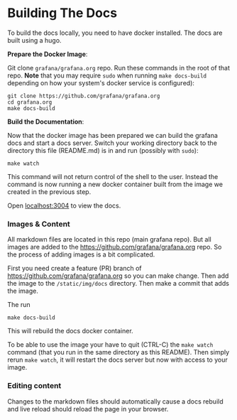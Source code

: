 # Building The Docs

To build the docs locally, you need to have docker installed.  The
docs are built using a hugo.

**Prepare the Docker Image**:

Git clone `grafana/grafana.org` repo. Run these commands in the root of that repo. **Note** that you may require ``sudo``
when running ``make docs-build`` depending on how your system's docker
service is configured):

```
git clone https://github.com/grafana/grafana.org
cd grafana.org
make docs-build
```

**Build the Documentation**:

Now that the docker image has been prepared we can build the
grafana docs and start a docs server. Switch your working directory back to the directory this file
(README.md) is in and run (possibly with ``sudo``):

```
make watch
```

This command will not return control of the shell to the user. Instead
the command is now running a new docker container built from the image
we created in the previous step.

Open [localhost:3004](http://localhost:3004) to view the docs.

### Images & Content

All markdown files are located in this repo (main grafana repo). But all images are added to the https://github.com/grafana/grafana.org repo. So the process of adding images is a bit complicated. 

First you need create a feature (PR) branch of https://github.com/grafana/grafana.org so you can make change. Then add the image to the `/static/img/docs` directory. Then make a commit that adds the image. 

The run 
```
make docs-build
```

This will rebuild the docs docker container. 

To be able to use the image your have to quit  (CTRL-C) the `make watch` command (that you run in the same directory as this README). Then simply rerun `make watch`, it will restart the docs server but now with access to your image. 

### Editing content

Changes to the markdown files should automatically cause a docs rebuild and live reload should reload the page in your browser. 
